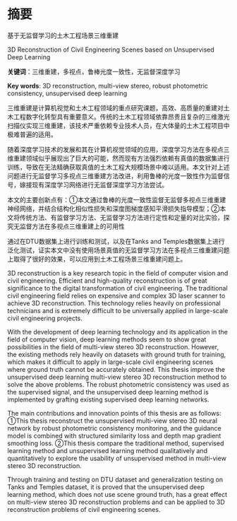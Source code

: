 
# 摘要

基于无监督学习的土木工程场景三维重建

3D Reconstruction  of Civil Engineering Scenes based on Unsupervised Deep Learning



**关键词**：三维重建，多视点，鲁棒光度一致性，无监督深度学习

**Key words**: 3D reconstruction, multi-view stereo, robust photometric consistency, unsupervised deep learning



三维重建是计算机视觉和土木工程领域的重点研究课题，高效、高质量的重建对土木工程数字化转型具有重要意义。传统的土木工程领域依靠昂贵且复杂的三维激光扫描仪实现三维重建，该技术严重依赖专业技术人员，在大体量的土木工程项目中极难普遍的适用。

随着深度学习技术的发展和其在计算机视觉领域的应用，深度学习方法在多视点三维重建领域似乎展现出了巨大的可能，然而现有方法强烈依赖有真值的数据集进行训练，导致在无法精确获取真值的土木工程大规模场景中难以适用。本文针对上述问题进行无监督学习多视点三维重建方法改进，利用鲁棒的光度一致性作为监督信号，嫁接现有深度学习网络进行无监督深度学习方法尝试。

本文的主要创新点有：①本文通过鲁棒的光度一致性监督无监督多视点三维重建神经网络，并结合结构化相似性损失和深度图梯度感知平滑损失指导模型；②本文将传统方法、有监督学习方法、无监督学习方法进行定性和定量的对比实验，探究无监督方法在多视点三维重建上的可用性

通过在DTU数据集上进行训练和测试，以及在Tanks and Temples数据集上进行泛化测试，证实本文中没有使用场景真值的无监督学习方法在多视点三维重建问题上取得了很好的效果，可以应用到土木工程场景三维重建问题上。



3D reconstruction is a key research topic in the field of computer vision and civil engineering. Efficient and high-quality reconstruction is of great significance to the digital transformation of civil engineering. The traditional civil engineering field relies on expensive and complex 3D laser scanner to achieve 3D reconstruction. This technology relies heavily on professional technicians and is extremely difficult to be universally applied in large-scale civil engineering projects.

With the development of deep learning technology and its application in the field of computer vision, deep learning methods seem to show great possibilities in the field of multi-view stereo 3D reconstruction. However, the existing methods rely heavily on datasets with ground truth for training, which makes it difficult to apply in large-scale civil engineering scenes where ground truth cannot be accurately obtained. This thesis improve the unsupervised deep learning multi-view stereo 3D reconstruction method to solve the above problems. The robust photometric consistency was used as the supervised signal, and the unsupervised deep learning method is implemented by grafting existing supervised deep learning networks.

The main contributions and innovation points of this thesis are as follows: ①This thesis reconstruct the unsupervised multi-view stereo 3D neural network by robust photometric consistency monitoring, and the guidance model is combined with structured similarity loss and depth map gradient smoothing loss. ②This thesis compare the traditional method, supervised learning method and unsupervised learning method qualitatively and quantitatively to explore the usability of unsupervised method in multi-view stereo 3D reconstruction.

Through training and testing on DTU dataset and generalization testing on Tanks and Temples dataset, it is proved that the unsupervised deep learning method, which does not use scene ground truth, has a great effect on multi-view stereo 3D reconstruction problems and can be applied to 3D reconstruction problems of civil engineering scenes.

